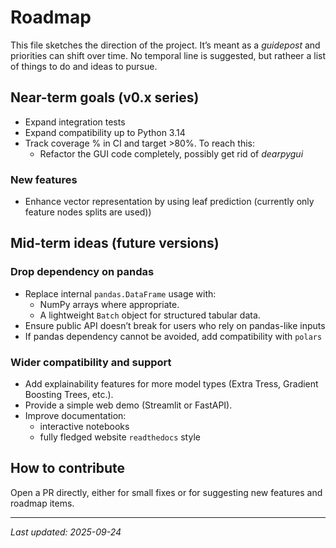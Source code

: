 # Roadmap

This file sketches the direction of the project. It’s meant as a _guidepost_ and priorities can shift over time.
No temporal line is suggested, but ratheer a list of things to do and ideas to pursue.

## Near-term goals (v0.x series)

- Expand integration tests
- Expand compatibility up to Python 3.14
- Track coverage % in CI and target >80%. To reach this:
    - Refactor the GUI code completely, possibly get rid of _dearpygui_

### New features

- Enhance vector representation by using leaf prediction (currently only feature nodes splits are used))


## Mid-term ideas (future versions)

### Drop dependency on pandas
- Replace internal `pandas.DataFrame` usage with:
  - NumPy arrays where appropriate.
  - A lightweight `Batch` object for structured tabular data.
- Ensure public API doesn’t break for users who rely on pandas-like inputs
- If pandas dependency cannot be avoided, add compatibility with `polars`


### Wider compatibility and support
- Add explainability features for more model types (Extra Tress, Gradient Boosting Trees, etc.).
- Provide a simple web demo (Streamlit or FastAPI).
- Improve documentation:
    - interactive notebooks
    - fully fledged website `readthedocs` style


## How to contribute

Open a PR directly, either for small fixes or for suggesting new features and roadmap items.

---
_Last updated: 2025-09-24_
